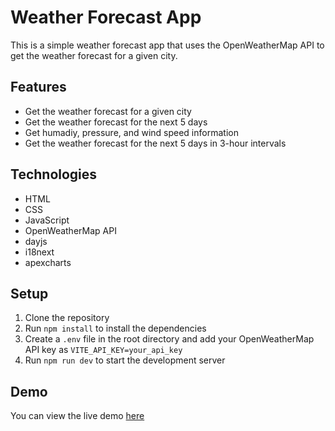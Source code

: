 # Weather Forecast App

This is a simple weather forecast app that uses the OpenWeatherMap API to get the weather forecast for a given city.

## Features

-   Get the weather forecast for a given city
-   Get the weather forecast for the next 5 days
-   Get humadiy, pressure, and wind speed information
-   Get the weather forecast for the next 5 days in 3-hour intervals

## Technologies

-   HTML
-   CSS
-   JavaScript
-   OpenWeatherMap API
-   dayjs
-   i18next
-   apexcharts

## Setup

1. Clone the repository
2. Run `npm install` to install the dependencies
3. Create a `.env` file in the root directory and add your OpenWeatherMap API key as `VITE_API_KEY=your_api_key`
4. Run `npm run dev` to start the development server

## Demo

You can view the live demo [here](https://weather-forecast-app.netlify.app/)
